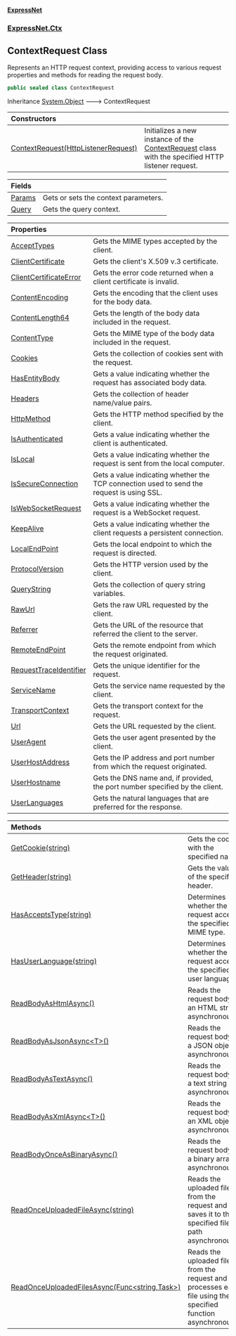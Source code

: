 #### [ExpressNet](ExpressNet.md 'ExpressNet')
### [ExpressNet.Ctx](ExpressNet.Ctx.md 'ExpressNet.Ctx')

## ContextRequest Class

Represents an HTTP request context, providing access to various request properties and methods for reading the request body.

```csharp
public sealed class ContextRequest
```

Inheritance [System.Object](https://docs.microsoft.com/en-us/dotnet/api/System.Object 'System.Object') &#129106; ContextRequest

| Constructors | |
| :--- | :--- |
| [ContextRequest(HttpListenerRequest)](ExpressNet.Ctx.ContextRequest.ContextRequest(System.Net.HttpListenerRequest).md 'ExpressNet.Ctx.ContextRequest.ContextRequest(System.Net.HttpListenerRequest)') | Initializes a new instance of the [ContextRequest](ExpressNet.Ctx.ContextRequest.md 'ExpressNet.Ctx.ContextRequest') class with the specified HTTP listener request. |

| Fields | |
| :--- | :--- |
| [Params](ExpressNet.Ctx.ContextRequest.Params.md 'ExpressNet.Ctx.ContextRequest.Params') | Gets or sets the context parameters. |
| [Query](ExpressNet.Ctx.ContextRequest.Query.md 'ExpressNet.Ctx.ContextRequest.Query') | Gets the query context. |

| Properties | |
| :--- | :--- |
| [AcceptTypes](ExpressNet.Ctx.ContextRequest.AcceptTypes.md 'ExpressNet.Ctx.ContextRequest.AcceptTypes') | Gets the MIME types accepted by the client. |
| [ClientCertificate](ExpressNet.Ctx.ContextRequest.ClientCertificate.md 'ExpressNet.Ctx.ContextRequest.ClientCertificate') | Gets the client's X.509 v.3 certificate. |
| [ClientCertificateError](ExpressNet.Ctx.ContextRequest.ClientCertificateError.md 'ExpressNet.Ctx.ContextRequest.ClientCertificateError') | Gets the error code returned when a client certificate is invalid. |
| [ContentEncoding](ExpressNet.Ctx.ContextRequest.ContentEncoding.md 'ExpressNet.Ctx.ContextRequest.ContentEncoding') | Gets the encoding that the client uses for the body data. |
| [ContentLength64](ExpressNet.Ctx.ContextRequest.ContentLength64.md 'ExpressNet.Ctx.ContextRequest.ContentLength64') | Gets the length of the body data included in the request. |
| [ContentType](ExpressNet.Ctx.ContextRequest.ContentType.md 'ExpressNet.Ctx.ContextRequest.ContentType') | Gets the MIME type of the body data included in the request. |
| [Cookies](ExpressNet.Ctx.ContextRequest.Cookies.md 'ExpressNet.Ctx.ContextRequest.Cookies') | Gets the collection of cookies sent with the request. |
| [HasEntityBody](ExpressNet.Ctx.ContextRequest.HasEntityBody.md 'ExpressNet.Ctx.ContextRequest.HasEntityBody') | Gets a value indicating whether the request has associated body data. |
| [Headers](ExpressNet.Ctx.ContextRequest.Headers.md 'ExpressNet.Ctx.ContextRequest.Headers') | Gets the collection of header name/value pairs. |
| [HttpMethod](ExpressNet.Ctx.ContextRequest.HttpMethod.md 'ExpressNet.Ctx.ContextRequest.HttpMethod') | Gets the HTTP method specified by the client. |
| [IsAuthenticated](ExpressNet.Ctx.ContextRequest.IsAuthenticated.md 'ExpressNet.Ctx.ContextRequest.IsAuthenticated') | Gets a value indicating whether the client is authenticated. |
| [IsLocal](ExpressNet.Ctx.ContextRequest.IsLocal.md 'ExpressNet.Ctx.ContextRequest.IsLocal') | Gets a value indicating whether the request is sent from the local computer. |
| [IsSecureConnection](ExpressNet.Ctx.ContextRequest.IsSecureConnection.md 'ExpressNet.Ctx.ContextRequest.IsSecureConnection') | Gets a value indicating whether the TCP connection used to send the request is using SSL. |
| [IsWebSocketRequest](ExpressNet.Ctx.ContextRequest.IsWebSocketRequest.md 'ExpressNet.Ctx.ContextRequest.IsWebSocketRequest') | Gets a value indicating whether the request is a WebSocket request. |
| [KeepAlive](ExpressNet.Ctx.ContextRequest.KeepAlive.md 'ExpressNet.Ctx.ContextRequest.KeepAlive') | Gets a value indicating whether the client requests a persistent connection. |
| [LocalEndPoint](ExpressNet.Ctx.ContextRequest.LocalEndPoint.md 'ExpressNet.Ctx.ContextRequest.LocalEndPoint') | Gets the local endpoint to which the request is directed. |
| [ProtocolVersion](ExpressNet.Ctx.ContextRequest.ProtocolVersion.md 'ExpressNet.Ctx.ContextRequest.ProtocolVersion') | Gets the HTTP version used by the client. |
| [QueryString](ExpressNet.Ctx.ContextRequest.QueryString.md 'ExpressNet.Ctx.ContextRequest.QueryString') | Gets the collection of query string variables. |
| [RawUrl](ExpressNet.Ctx.ContextRequest.RawUrl.md 'ExpressNet.Ctx.ContextRequest.RawUrl') | Gets the raw URL requested by the client. |
| [Referrer](ExpressNet.Ctx.ContextRequest.Referrer.md 'ExpressNet.Ctx.ContextRequest.Referrer') | Gets the URL of the resource that referred the client to the server. |
| [RemoteEndPoint](ExpressNet.Ctx.ContextRequest.RemoteEndPoint.md 'ExpressNet.Ctx.ContextRequest.RemoteEndPoint') | Gets the remote endpoint from which the request originated. |
| [RequestTraceIdentifier](ExpressNet.Ctx.ContextRequest.RequestTraceIdentifier.md 'ExpressNet.Ctx.ContextRequest.RequestTraceIdentifier') | Gets the unique identifier for the request. |
| [ServiceName](ExpressNet.Ctx.ContextRequest.ServiceName.md 'ExpressNet.Ctx.ContextRequest.ServiceName') | Gets the service name requested by the client. |
| [TransportContext](ExpressNet.Ctx.ContextRequest.TransportContext.md 'ExpressNet.Ctx.ContextRequest.TransportContext') | Gets the transport context for the request. |
| [Url](ExpressNet.Ctx.ContextRequest.Url.md 'ExpressNet.Ctx.ContextRequest.Url') | Gets the URL requested by the client. |
| [UserAgent](ExpressNet.Ctx.ContextRequest.UserAgent.md 'ExpressNet.Ctx.ContextRequest.UserAgent') | Gets the user agent presented by the client. |
| [UserHostAddress](ExpressNet.Ctx.ContextRequest.UserHostAddress.md 'ExpressNet.Ctx.ContextRequest.UserHostAddress') | Gets the IP address and port number from which the request originated. |
| [UserHostname](ExpressNet.Ctx.ContextRequest.UserHostname.md 'ExpressNet.Ctx.ContextRequest.UserHostname') | Gets the DNS name and, if provided, the port number specified by the client. |
| [UserLanguages](ExpressNet.Ctx.ContextRequest.UserLanguages.md 'ExpressNet.Ctx.ContextRequest.UserLanguages') | Gets the natural languages that are preferred for the response. |

| Methods | |
| :--- | :--- |
| [GetCookie(string)](ExpressNet.Ctx.ContextRequest.GetCookie(string).md 'ExpressNet.Ctx.ContextRequest.GetCookie(string)') | Gets the cookie with the specified name. |
| [GetHeader(string)](ExpressNet.Ctx.ContextRequest.GetHeader(string).md 'ExpressNet.Ctx.ContextRequest.GetHeader(string)') | Gets the value of the specified header. |
| [HasAcceptsType(string)](ExpressNet.Ctx.ContextRequest.HasAcceptsType(string).md 'ExpressNet.Ctx.ContextRequest.HasAcceptsType(string)') | Determines whether the request accepts the specified MIME type. |
| [HasUserLanguage(string)](ExpressNet.Ctx.ContextRequest.HasUserLanguage(string).md 'ExpressNet.Ctx.ContextRequest.HasUserLanguage(string)') | Determines whether the request accepts the specified user language. |
| [ReadBodyAsHtmlAsync()](ExpressNet.Ctx.ContextRequest.ReadBodyAsHtmlAsync().md 'ExpressNet.Ctx.ContextRequest.ReadBodyAsHtmlAsync()') | Reads the request body as an HTML string asynchronously. |
| [ReadBodyAsJsonAsync&lt;T&gt;()](ExpressNet.Ctx.ContextRequest.ReadBodyAsJsonAsync_T_().md 'ExpressNet.Ctx.ContextRequest.ReadBodyAsJsonAsync<T>()') | Reads the request body as a JSON object asynchronously. |
| [ReadBodyAsTextAsync()](ExpressNet.Ctx.ContextRequest.ReadBodyAsTextAsync().md 'ExpressNet.Ctx.ContextRequest.ReadBodyAsTextAsync()') | Reads the request body as a text string asynchronously. |
| [ReadBodyAsXmlAsync&lt;T&gt;()](ExpressNet.Ctx.ContextRequest.ReadBodyAsXmlAsync_T_().md 'ExpressNet.Ctx.ContextRequest.ReadBodyAsXmlAsync<T>()') | Reads the request body as an XML object asynchronously. |
| [ReadBodyOnceAsBinaryAsync()](ExpressNet.Ctx.ContextRequest.ReadBodyOnceAsBinaryAsync().md 'ExpressNet.Ctx.ContextRequest.ReadBodyOnceAsBinaryAsync()') | Reads the request body as a binary array asynchronously. |
| [ReadOnceUploadedFileAsync(string)](ExpressNet.Ctx.ContextRequest.ReadOnceUploadedFileAsync(string).md 'ExpressNet.Ctx.ContextRequest.ReadOnceUploadedFileAsync(string)') | Reads the uploaded file from the request and saves it to the specified file path asynchronously. |
| [ReadOnceUploadedFilesAsync(Func&lt;string,Task&gt;)](ExpressNet.Ctx.ContextRequest.ReadOnceUploadedFilesAsync(System.Func_string,System.Threading.Tasks.Task_).md 'ExpressNet.Ctx.ContextRequest.ReadOnceUploadedFilesAsync(System.Func<string,System.Threading.Tasks.Task>)') | Reads the uploaded files from the request and processes each file using the specified function asynchronously. |
